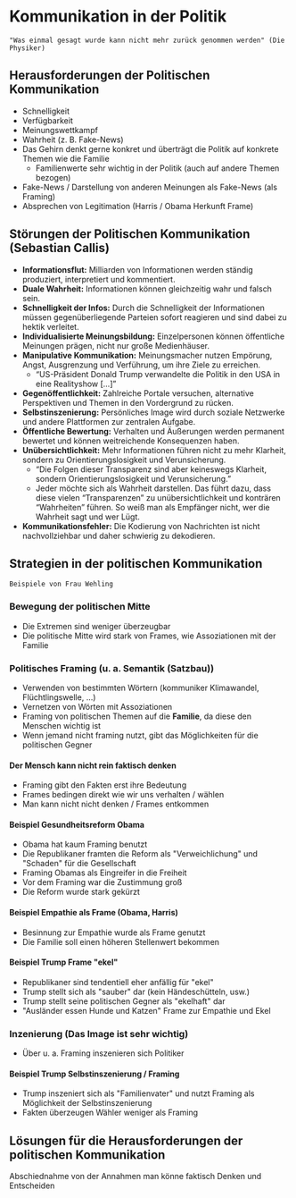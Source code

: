 # Kommunikation in der Politik

    "Was einmal gesagt wurde kann nicht mehr zurück genommen werden" (Die Physiker)

## Herausforderungen der Politischen Kommunikation

- Schnelligkeit
- Verfügbarkeit
- Meinungswettkampf
- Wahrheit (z. B. Fake-News)
- Das Gehirn denkt gerne konkret und überträgt die Politik auf konkrete Themen wie die Familie
  - Familienwerte sehr wichtig in der Politik (auch auf andere Themen bezogen)
- Fake-News / Darstellung von anderen Meinungen als Fake-News (als Framing)
- Absprechen von Legitimation (Harris / Obama Herkunft Frame)

## Störungen der Politischen Kommunikation (Sebastian Callis)

- **Informationsflut:** Milliarden von Informationen werden ständig produziert, interpretiert und kommentiert.
- **Duale Wahrheit:** Informationen können gleichzeitig wahr und falsch sein.
- **Schnelligkeit der Infos:** Durch die Schnelligkeit der Informationen müssen gegenüberliegende Parteien sofort reagieren und sind dabei zu hektik verleitet.
- **Individualisierte Meinungsbildung:** Einzelpersonen können öffentliche Meinungen prägen, nicht nur große Medienhäuser.
- **Manipulative Kommunikation:** Meinungsmacher nutzen Empörung, Angst, Ausgrenzung und Verführung, um ihre Ziele zu erreichen.
  - “US-Präsident Donald Trump verwandelte die Politik in den USA in eine Realityshow [...]”
- **Gegenöffentlichkeit:** Zahlreiche Portale versuchen, alternative Perspektiven und Themen in den Vordergrund zu rücken.
- **Selbstinszenierung:** Persönliches Image wird durch soziale Netzwerke und andere Plattformen zur zentralen Aufgabe.
- **Öffentliche Bewertung:** Verhalten und Äußerungen werden permanent bewertet und können weitreichende Konsequenzen haben.
- **Unübersichtlichkeit:** Mehr Informationen führen nicht zu mehr Klarheit, sondern zu Orientierungslosigkeit und Verunsicherung.
  - “Die Folgen dieser Transparenz sind aber keineswegs Klarheit, sondern Orientierungslosigkeit und Verunsicherung.”
  - Jeder möchte sich als Wahrheit darstellen. Das führt dazu, dass diese vielen “Transparenzen” zu unübersichtlichkeit und konträren “Wahrheiten” führen. So weiß man als Empfänger nicht, wer die Wahrheit sagt und wer Lügt.
- **Kommunikationsfehler:** Die Kodierung von Nachrichten ist nicht nachvollziehbar und daher schwierig zu dekodieren.

## Strategien in der politischen Kommunikation

    Beispiele von Frau Wehling

### Bewegung der politischen Mitte

- Die Extremen sind weniger überzeugbar
- Die politische Mitte wird stark von Frames, wie Assoziationen mit der Familie

### Politisches Framing (u. a. Semantik (Satzbau))

- Verwenden von bestimmten Wörtern (kommuniker Klimawandel, Flüchtlingswelle, ...)
- Vernetzen von Wörten mit Assoziationen
- Framing von politischen Themen auf die **Familie**, da diese den Menschen wichtig ist
- Wenn jemand nicht framing nutzt, gibt das Möglichkeiten für die politischen Gegner

#### Der Mensch kann nicht rein faktisch denken

- Framing gibt den Fakten erst ihre Bedeutung
- Frames bedingen direkt wie wir uns verhalten / wählen
- Man kann nicht nicht denken / Frames entkommen

#### Beispiel Gesundheitsreform Obama

- Obama hat kaum Framing benutzt
- Die Republikaner framten die Reform als "Verweichlichung" und "Schaden" für die Gesellschaft
- Framing Obamas als Eingreifer in die Freiheit
- Vor dem Framing war die Zustimmung groß
- Die Reform wurde stark gekürzt

#### Beispiel Empathie als Frame (Obama, Harris)

- Besinnung zur Empathie wurde als Frame genutzt
- Die Familie soll einen höheren Stellenwert bekommen

#### Beispiel Trump Frame "ekel"

- Republikaner sind tendentiell eher anfällig für "ekel"
- Trump stellt sich als "sauber" dar (kein Händeschütteln, usw.)
- Trump stellt seine politischen Gegner als "ekelhaft" dar
- "Ausländer essen Hunde und Katzen" Frame zur Empathie und Ekel

### Inzenierung (Das Image ist sehr wichtig)

- Über u. a. Framing inszenieren sich Politiker

#### Beispiel Trump Selbstinszenierung / Framing

- Trump inszeniert sich als "Familienvater" und nutzt Framing als Möglichkeit der Selbstinszenierung
- Fakten überzeugen Wähler weniger als Framing

## Lösungen für die Herausforderungen der politischen Kommunikation

Abschiednahme von der Annahmen man könne faktisch Denken und Entscheiden
